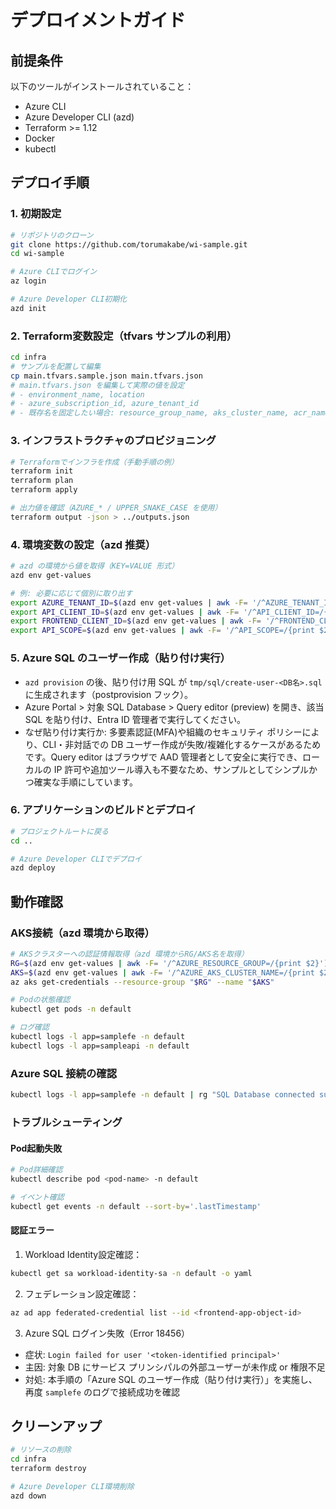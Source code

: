 # デプロイメントガイド

## 前提条件

以下のツールがインストールされていること：
- Azure CLI
- Azure Developer CLI (azd)
- Terraform >= 1.12
- Docker
- kubectl

## デプロイ手順

### 1. 初期設定

```bash
# リポジトリのクローン
git clone https://github.com/torumakabe/wi-sample.git
cd wi-sample

# Azure CLIでログイン
az login

# Azure Developer CLI初期化
azd init
```

### 2. Terraform変数設定（tfvars サンプルの利用）

```bash
cd infra
# サンプルを配置して編集
cp main.tfvars.sample.json main.tfvars.json
# main.tfvars.json を編集して実際の値を設定
# - environment_name, location
# - azure_subscription_id, azure_tenant_id
# - 既存名を固定したい場合: resource_group_name, aks_cluster_name, acr_name
```

### 3. インフラストラクチャのプロビジョニング

```bash
# Terraformでインフラを作成（手動手順の例）
terraform init
terraform plan
terraform apply

# 出力値を確認（AZURE_* / UPPER_SNAKE_CASE を使用）
terraform output -json > ../outputs.json
```

### 4. 環境変数の設定（azd 推奨）

```bash
# azd の環境から値を取得（KEY=VALUE 形式）
azd env get-values

# 例: 必要に応じて個別に取り出す
export AZURE_TENANT_ID=$(azd env get-values | awk -F= '/^AZURE_TENANT_ID=/{print $2}')
export API_CLIENT_ID=$(azd env get-values | awk -F= '/^API_CLIENT_ID=/{print $2}')
export FRONTEND_CLIENT_ID=$(azd env get-values | awk -F= '/^FRONTEND_CLIENT_ID=/{print $2}')
export API_SCOPE=$(azd env get-values | awk -F= '/^API_SCOPE=/{print $2}')
```

### 5. Azure SQL のユーザー作成（貼り付け実行）

- `azd provision` の後、貼り付け用 SQL が `tmp/sql/create-user-<DB名>.sql` に生成されます（postprovision フック）。
- Azure Portal > 対象 SQL Database > Query editor (preview) を開き、該当 SQL を貼り付け、Entra ID 管理者で実行してください。
- なぜ貼り付け実行か: 多要素認証(MFA)や組織のセキュリティ ポリシーにより、CLI・非対話での DB ユーザー作成が失敗/複雑化するケースがあるためです。Query editor はブラウザで AAD 管理者として安全に実行でき、ローカルの IP 許可や追加ツール導入も不要なため、サンプルとしてシンプルかつ確実な手順にしています。

### 6. アプリケーションのビルドとデプロイ

```bash
# プロジェクトルートに戻る
cd ..

# Azure Developer CLIでデプロイ
azd deploy
```

## 動作確認

### AKS接続（azd 環境から取得）

```bash
# AKSクラスターへの認証情報取得（azd 環境からRG/AKS名を取得）
RG=$(azd env get-values | awk -F= '/^AZURE_RESOURCE_GROUP=/{print $2}')
AKS=$(azd env get-values | awk -F= '/^AZURE_AKS_CLUSTER_NAME=/{print $2}')
az aks get-credentials --resource-group "$RG" --name "$AKS"

# Podの状態確認
kubectl get pods -n default

# ログ確認
kubectl logs -l app=samplefe -n default
kubectl logs -l app=sampleapi -n default
```

### Azure SQL 接続の確認

```bash
kubectl logs -l app=samplefe -n default | rg "SQL Database connected successfully"
```

### トラブルシューティング

#### Pod起動失敗

```bash
# Pod詳細確認
kubectl describe pod <pod-name> -n default

# イベント確認
kubectl get events -n default --sort-by='.lastTimestamp'
```

#### 認証エラー

1. Workload Identity設定確認：
```bash
kubectl get sa workload-identity-sa -n default -o yaml
```

2. フェデレーション設定確認：
```bash
az ad app federated-credential list --id <frontend-app-object-id>
```

3. Azure SQL ログイン失敗（Error 18456）

- 症状: `Login failed for user '<token-identified principal>'`
- 主因: 対象 DB にサービス プリンシパルの外部ユーザーが未作成 or 権限不足
- 対処: 本手順の「Azure SQL のユーザー作成（貼り付け実行）」を実施し、再度 `samplefe` のログで接続成功を確認

## クリーンアップ

```bash
# リソースの削除
cd infra
terraform destroy

# Azure Developer CLI環境削除
azd down
```
